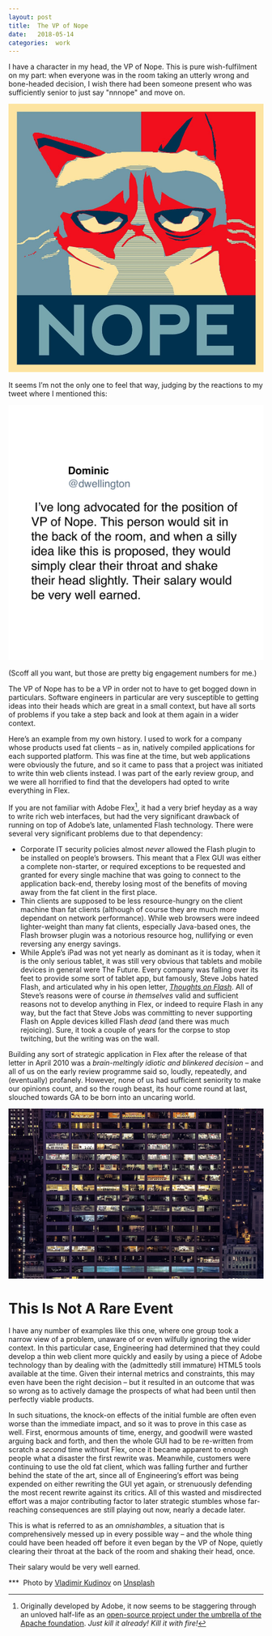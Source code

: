 ```yaml
---
layout: post
title:  The VP of Nope 
date:   2018-05-14 
categories:  work 
---
```


I have a character in my head, the VP of Nope. This is pure wish-fulfilment on my part: when everyone was in the room taking an utterly wrong and bone-headed decision, I wish there had been someone present who was sufficiently senior to just say "nnnope" and move on.

![](/images/unknown_filename.438.jpeg)

It seems I’m not the only one to feel that way, judging by the reactions to my tweet where I mentioned this:

![](/images/tweet-994264368559910912.png)

(Scoff all you want, but those are pretty big engagement numbers for me.)

The VP of Nope has to be a VP in order not to have to get bogged down in particulars. Software engineers in particular are very susceptible to getting ideas into their heads which are great in a small context, but have all sorts of problems if you take a step back and look at them again in a wider context.

Here’s an example from my own history. I used to work for a company whose products used fat clients – as in, natively compiled applications for each supported platform. This was fine at the time, but web applications were obviously the future, and so it came to pass that a project was initiated to write thin web clients instead. I was part of the early review group, and we were all horrified to find that the developers had opted to write everything in Flex. 

If you are not familiar with Adobe Flex[^1], it had a very brief heyday as a way to write rich web interfaces, but had the very significant drawback of running on top of Adobe’s late, unlamented Flash technology. There were several very significant problems due to that dependency:

- Corporate IT security policies almost *never* allowed the Flash plugin to be installed on people’s browsers. This meant that a Flex GUI was either a complete non-starter, or required exceptions to be requested and granted for every single machine that was going to connect to the application back-end, thereby losing most of the benefits of moving away from the fat client in the first place.
- Thin clients are supposed to be less resource-hungry on the client machine than fat clients (although of course they are much more dependant on network performance). While web browsers were indeed lighter-weight than many fat clients, especially Java-based ones, the Flash browser plugin was a notorious resource hog, nullifying or even reversing any energy savings.
- While Apple’s iPad was not yet nearly as dominant as it is today, when it is the only serious tablet, it was still very obvious that tablets and mobile devices in general were The Future. Every company was falling over its feet to provide some sort of tablet app, but famously, Steve Jobs hated Flash, and articulated why in his open letter, [*Thoughts on Flash*](https://www.apple.com/hotnews/thoughts-on-flash/). All of Steve’s reasons were of course *in themselves* valid and sufficient reasons not to develop anything in Flex, or indeed to require Flash in any way, but the fact that Steve Jobs was committing to never supporting Flash on Apple devices killed Flash *dead* (and there was much rejoicing). Sure, it took a couple of years for the corpse to stop twitching, but the writing was on the wall. 

Building any sort of strategic application in Flex after the release of that letter in April 2010 was a *brain-meltingly idiotic and blinkered decision* – and all of us on the early review programme said so, loudly, repeatedly, and (eventually) profanely. However, none of us had sufficient seniority to make our opinions count, and so the rough beast, its hour come round at last, slouched towards GA to be born into an uncaring world.

![](/images/unknown_filename.439.png)

# This Is Not A Rare Event

I have any number of examples like this one, where one group took a narrow view of a problem, unaware of or even wilfully ignoring the wider context. In this particular case, Engineering had determined that they could develop a thin web client more quickly and easily by using a piece of Adobe technology than by dealing with the (admittedly still immature) HTML5 tools available at the time. Given their internal metrics and constraints, this may even have been the right decision – but it resulted in an outcome that was so wrong as to actively damage the prospects of what had been until then perfectly viable products. 

In such situations, the knock-on effects of the initial fumble are often even worse than the immediate impact, and so it was to prove in this case as well. First, enormous amounts of time, energy, and goodwill were wasted arguing back and forth, and then the whole GUI had to be re-written from scratch a *second* time without Flex, once it became apparent to enough people what a disaster the first rewrite was. Meanwhile, customers were continuing to use the old fat client, which was falling further and further behind the state of the art, since all of Engineering’s effort was being expended on either rewriting the GUI yet again, or strenuously defending the most recent rewrite against its critics. All of this wasted and misdirected effort was a major contributing factor to later strategic stumbles whose far-reaching consequences are still playing out now, nearly a decade later.

This is what is referred to as an *omnishambles*, a situation that is comprehensively messed up in every possible way – and the whole thing could have been headed off before it even began by the VP of Nope, quietly clearing their throat at the back of the room and shaking their head, once.

Their salary would be very well earned.

*** 
Photo by [Vladimir Kudinov](https://unsplash.com/@madbyte) on [Unsplash](https://unsplash.com/search/photos/office?utm_source=unsplash&utm_medium=referral&utm_content=creditCopyText)

[^1]: Originally developed by Adobe, it now seems to be staggering through an unloved half-life as an [open-source project under the umbrella of the Apache foundation](http://flex.apache.org). *Just kill it already! Kill it with fire!*

